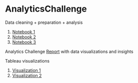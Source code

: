 # AnalyticsChallenge

Data cleaning + preparation + analysis 

1. [Notebook 1](https://github.com/SwethaSrikari/AnalyticsChallenge/blob/main/1.ipynb)
2. [Notebook 2](https://github.com/SwethaSrikari/AnalyticsChallenge/blob/main/2.ipynb)
3. [Notebook 3](https://github.com/SwethaSrikari/AnalyticsChallenge/blob/main/3.ipynb)

Analytics Challenge [Report](https://github.com/SwethaSrikari/AnalyticsChallenge/blob/main/Report.pdf) with data visualizations and insights

Tableau visualizations

1. [Visualization 1](https://public.tableau.com/app/profile/swetha.srikari.maganti/viz/Task1-AnalyticsDataChallenge/Task1)
2. [Visualization 2](https://public.tableau.com/app/profile/swetha.srikari.maganti/viz/Task3-AnalyticsDataChallenge/Task3)
